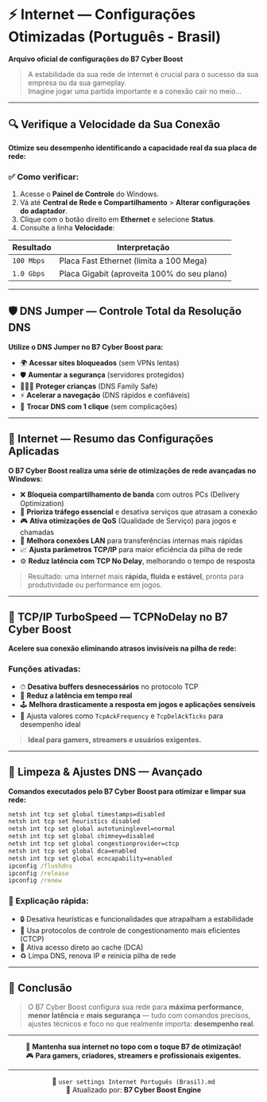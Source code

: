 # ⚡ Internet — Configurações Otimizadas (Português - Brasil)  
**Arquivo oficial de configurações do B7 Cyber Boost**

> A estabilidade da sua rede de internet é crucial para o sucesso da sua empresa ou da sua gameplay.  
Imagine jogar uma partida importante e a conexão cair no meio...

---

## 🔍 Verifique a Velocidade da Sua Conexão

**Otimize seu desempenho identificando a capacidade real da sua placa de rede:**

### ✅ Como verificar:

1. Acesse o **Painel de Controle** do Windows.  
2. Vá até **Central de Rede e Compartilhamento** > **Alterar configurações do adaptador**.  
3. Clique com o botão direito em **Ethernet** e selecione **Status**.  
4. Consulte a linha **Velocidade**:

| Resultado         | Interpretação                                 |
|------------------|------------------------------------------------|
| `100 Mbps`       | Placa Fast Ethernet (limita a 100 Mega)        |
| `1.0 Gbps`       | Placa Gigabit (aproveita 100% do seu plano)    |

---

## 🛡️ DNS Jumper — Controle Total da Resolução DNS

**Utilize o DNS Jumper no B7 Cyber Boost para:**

- 🌍 **Acessar sites bloqueados** (sem VPNs lentas)
- 🛡 **Aumentar a segurança** (servidores protegidos)
- 👨‍👩‍👧 **Proteger crianças** (DNS Family Safe)
- ⚡ **Acelerar a navegação** (DNS rápidos e confiáveis)
- 🔄 **Trocar DNS com 1 clique** (sem complicações)

---

## 📶 Internet — Resumo das Configurações Aplicadas

**O B7 Cyber Boost realiza uma série de otimizações de rede avançadas no Windows:**

- ❌ **Bloqueia compartilhamento de banda** com outros PCs (Delivery Optimization)
- 🎯 **Prioriza tráfego essencial** e desativa serviços que atrasam a conexão
- 🎮 **Ativa otimizações de QoS** (Qualidade de Serviço) para jogos e chamadas
- 📡 **Melhora conexões LAN** para transferências internas mais rápidas
- 📈 **Ajusta parâmetros TCP/IP** para maior eficiência da pilha de rede
- ⚙️ **Reduz latência com TCP No Delay**, melhorando o tempo de resposta

> Resultado: uma internet mais **rápida, fluida e estável**, pronta para produtividade ou performance em jogos.

---

## 🚀 TCP/IP TurboSpeed — TCPNoDelay no B7 Cyber Boost

**Acelere sua conexão eliminando atrasos invisíveis na pilha de rede:**

### Funções ativadas:

- ⏱ **Desativa buffers desnecessários** no protocolo TCP
- 🎯 **Reduz a latência em tempo real**
- 🕹️ **Melhora drasticamente a resposta em jogos e aplicações sensíveis**
- 🔧 Ajusta valores como `TcpAckFrequency` e `TcpDelAckTicks` para desempenho ideal

> **Ideal para gamers, streamers e usuários exigentes.**

---

## 🧼 Limpeza & Ajustes DNS — Avançado

**Comandos executados pelo B7 Cyber Boost para otimizar e limpar sua rede:**

```bat
netsh int tcp set global timestamps=disabled
netsh int tcp set heuristics disabled
netsh int tcp set global autotuninglevel=normal
netsh int tcp set global chimney=disabled
netsh int tcp set global congestionprovider=ctcp
netsh int tcp set global dca=enabled
netsh int tcp set global ecncapability=enabled
ipconfig /flushdns
ipconfig /release
ipconfig /renew
```

### 🧠 Explicação rápida:

- 🔒 Desativa heurísticas e funcionalidades que atrapalham a estabilidade
- 🧠 Usa protocolos de controle de congestionamento mais eficientes (CTCP)
- 💾 Ativa acesso direto ao cache (DCA)
- ♻️ Limpa DNS, renova IP e reinicia pilha de rede

---

## 🧠 Conclusão

> O B7 Cyber Boost configura sua rede para **máxima performance**, **menor latência** e **mais segurança** — tudo com comandos precisos, ajustes técnicos e foco no que realmente importa: **desempenho real**.

---

<div align="center">
  
🔧 **Mantenha sua internet no topo com o toque B7 de otimização!**  
🎮 **Para gamers, criadores, streamers e profissionais exigentes.**

---

📘 `user settings Internet Português (Brasil).md`  
🔁 Atualizado por: **B7 Cyber Boost Engine**

</div>